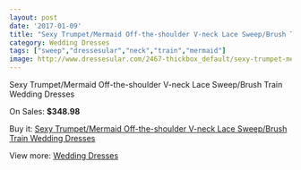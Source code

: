 ```yaml
---
layout: post
date: '2017-01-09'
title: "Sexy Trumpet/Mermaid Off-the-shoulder V-neck Lace Sweep/Brush Train Wedding Dresses"
category: Wedding Dresses
tags: ["sweep","dressesular","neck","train","mermaid"]
image: http://www.dressesular.com/2467-thickbox_default/sexy-trumpet-mermaid-off-the-shoulder-v-neck-lace-sweep-brush-train-wedding-dresses.jpg
---
```

Sexy Trumpet/Mermaid Off-the-shoulder V-neck Lace Sweep/Brush Train Wedding Dresses

On Sales: **$348.98**
<a href="https://www.dressesular.com/wedding-dresses/926-sexy-trumpet-mermaid-off-the-shoulder-v-neck-lace-sweep-brush-train-wedding-dresses.html"><amp-img layout="responsive" width="600" height="600" src="//www.dressesular.com/2467-thickbox_default/sexy-trumpet-mermaid-off-the-shoulder-v-neck-lace-sweep-brush-train-wedding-dresses.jpg" alt="Sexy Trumpet/Mermaid Off-the-shoulder V-neck Lace Sweep/Brush Train Wedding Dresses 0" /></a>
<a href="https://www.dressesular.com/wedding-dresses/926-sexy-trumpet-mermaid-off-the-shoulder-v-neck-lace-sweep-brush-train-wedding-dresses.html"><amp-img layout="responsive" width="600" height="600" src="//www.dressesular.com/2470-thickbox_default/sexy-trumpet-mermaid-off-the-shoulder-v-neck-lace-sweep-brush-train-wedding-dresses.jpg" alt="Sexy Trumpet/Mermaid Off-the-shoulder V-neck Lace Sweep/Brush Train Wedding Dresses 1" /></a>
<a href="https://www.dressesular.com/wedding-dresses/926-sexy-trumpet-mermaid-off-the-shoulder-v-neck-lace-sweep-brush-train-wedding-dresses.html"><amp-img layout="responsive" width="600" height="600" src="//www.dressesular.com/2469-thickbox_default/sexy-trumpet-mermaid-off-the-shoulder-v-neck-lace-sweep-brush-train-wedding-dresses.jpg" alt="Sexy Trumpet/Mermaid Off-the-shoulder V-neck Lace Sweep/Brush Train Wedding Dresses 2" /></a>
<a href="https://www.dressesular.com/wedding-dresses/926-sexy-trumpet-mermaid-off-the-shoulder-v-neck-lace-sweep-brush-train-wedding-dresses.html"><amp-img layout="responsive" width="600" height="600" src="//www.dressesular.com/2468-thickbox_default/sexy-trumpet-mermaid-off-the-shoulder-v-neck-lace-sweep-brush-train-wedding-dresses.jpg" alt="Sexy Trumpet/Mermaid Off-the-shoulder V-neck Lace Sweep/Brush Train Wedding Dresses 3" /></a>

Buy it: [Sexy Trumpet/Mermaid Off-the-shoulder V-neck Lace Sweep/Brush Train Wedding Dresses](https://www.dressesular.com/wedding-dresses/926-sexy-trumpet-mermaid-off-the-shoulder-v-neck-lace-sweep-brush-train-wedding-dresses.html "Sexy Trumpet/Mermaid Off-the-shoulder V-neck Lace Sweep/Brush Train Wedding Dresses")

View more: [Wedding Dresses](https://www.dressesular.com/3-wedding-dresses "Wedding Dresses")